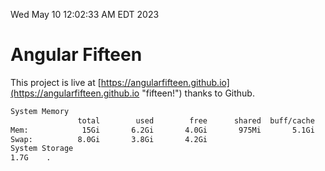 Wed May 10 12:02:33 AM EDT 2023

# Angular Fifteen


This project is live at [https://angularfifteen.github.io](https://angularfifteen.github.io "fifteen!") thanks to Github.

```bash
System Memory
               total        used        free      shared  buff/cache   available
Mem:            15Gi       6.2Gi       4.0Gi       975Mi       5.1Gi       7.8Gi
Swap:          8.0Gi       3.8Gi       4.2Gi
System Storage
1.7G	.
```
```bash
